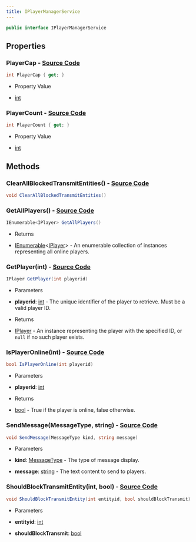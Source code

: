 ```yaml
---
title: IPlayerManagerService
---
```


```csharp
public interface IPlayerManagerService
```

## Properties

### **PlayerCap** - [Source Code](https://github.com/swiftly-solution/swiftlys2/blob/main/managed/src/SwiftlyS2.Shared/Modules/Players/IPlayerManager.cs#L19)

```csharp
int PlayerCap { get; }
```

- Property Value

- [int](https://learn.microsoft.com/dotnet/api/system.int32)

### **PlayerCount** - [Source Code](https://github.com/swiftly-solution/swiftlys2/blob/main/managed/src/SwiftlyS2.Shared/Modules/Players/IPlayerManager.cs#L14)

```csharp
int PlayerCount { get; }
```

- Property Value

- [int](https://learn.microsoft.com/dotnet/api/system.int32)

## Methods

### **ClearAllBlockedTransmitEntities()** - [Source Code](https://github.com/swiftly-solution/swiftlys2/blob/main/managed/src/SwiftlyS2.Shared/Modules/Players/IPlayerManager.cs#L36)

```csharp
void ClearAllBlockedTransmitEntities()
```

### **GetAllPlayers()** - [Source Code](https://github.com/swiftly-solution/swiftlys2/blob/main/managed/src/SwiftlyS2.Shared/Modules/Players/IPlayerManager.cs#L50)

```csharp
IEnumerable<IPlayer> GetAllPlayers()
```

- Returns

- [IEnumerable](https://learn.microsoft.com/dotnet/api/system.collections.generic.ienumerable-1)<[IPlayer](/docs/api/shared/players/iplayer)> - An enumerable collection of <xref href="SwiftlyS2.Shared.Players.IPlayer" data-throw-if-not-resolved="false"></xref> instances representing all online players.

### **GetPlayer(int)** - [Source Code](https://github.com/swiftly-solution/swiftlys2/blob/main/managed/src/SwiftlyS2.Shared/Modules/Players/IPlayerManager.cs#L44)

```csharp
IPlayer GetPlayer(int playerid)
```

- Parameters

- **playerid**: [int](https://learn.microsoft.com/dotnet/api/system.int32) - The unique identifier of the player to retrieve. Must be a valid player ID.

- Returns

- [IPlayer](/docs/api/shared/players/iplayer) - An <xref href="SwiftlyS2.Shared.Players.IPlayer" data-throw-if-not-resolved="false"></xref> instance representing the player with the specified ID, or <code>null</code> if no such
    player exists.

### **IsPlayerOnline(int)** - [Source Code](https://github.com/swiftly-solution/swiftlys2/blob/main/managed/src/SwiftlyS2.Shared/Modules/Players/IPlayerManager.cs#L9)

```csharp
bool IsPlayerOnline(int playerid)
```

- Parameters

- **playerid**: [int](https://learn.microsoft.com/dotnet/api/system.int32)

- Returns

- [bool](https://learn.microsoft.com/dotnet/api/system.boolean) - True if the player is online, false otherwise.

### **SendMessage(MessageType, string)** - [Source Code](https://github.com/swiftly-solution/swiftlys2/blob/main/managed/src/SwiftlyS2.Shared/Modules/Players/IPlayerManager.cs#L26)

```csharp
void SendMessage(MessageType kind, string message)
```

- Parameters

- **kind**: [MessageType](/docs/api/shared/players/messagetype) - The type of message display.
- **message**: [string](https://learn.microsoft.com/dotnet/api/system.string) - The text content to send to players.

### **ShouldBlockTransmitEntity(int, bool)** - [Source Code](https://github.com/swiftly-solution/swiftlys2/blob/main/managed/src/SwiftlyS2.Shared/Modules/Players/IPlayerManager.cs#L31)

```csharp
void ShouldBlockTransmitEntity(int entityid, bool shouldBlockTransmit)
```

- Parameters

- **entityid**: [int](https://learn.microsoft.com/dotnet/api/system.int32)
- **shouldBlockTransmit**: [bool](https://learn.microsoft.com/dotnet/api/system.boolean)

